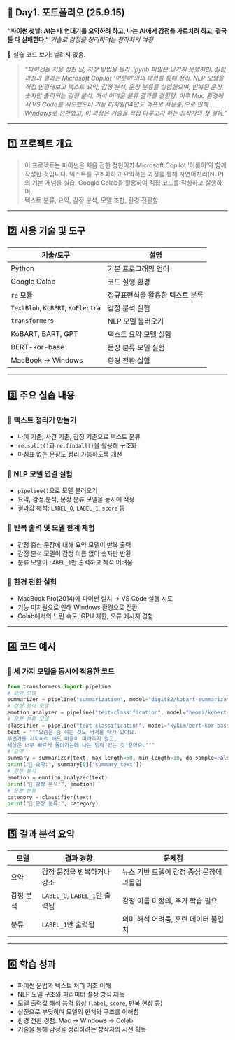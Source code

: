 ## 📘 Day1. 포트폴리오 (25.9.15)
**“파이썬 첫날: AI는 내 연대기를 요약하려 하고, 나는 AI에게 감정을 가르치려 하고, 결국 둘 다 실패한다.”** 
_기술로 감정을 정리하려는 창작자의 여정_

📂 실습 코드 보기: 날려서 없음.
> _“파이썬을 처음 접한 날, 저장 방법을 몰라 .ipynb 파일은 남기지 못했지만, 실험 과정과 결과는 Microsoft Copilot ‘이롯이’와의 대화를 통해 정리.
 NLP 모델을 직접 연결해보고 텍스트 요약, 감정 분석, 문장 분류를 실험했으며, 반복된 문장, 숫자만 출력되는 감정 분석, 해석 어려운 분류 결과를 경험함.
이후 Mac 환경에서 VS Code를 시도했으나 기능 미지원(14년도 맥프로 사용중)으로 인해 Windows로 전환했고, 이 과정은 기술을 직접 다루고자 하는 창작자의 첫 걸음.”_

---
## 1️⃣ 프로젝트 개요
> 이 프로젝트는 파이썬을 처음 접한 정현이가 Microsoft Copilot ‘이롯이’와 함께 작성한 것입니다.
> 텍스트를 구조화하고 요약하는 과정을 통해 자연어처리(NLP)의 기본 개념을 실습.
> Google Colab을 활용하여 직접 코드를 작성하고 실행하며,  
> 텍스트 분류, 요약, 감정 분석, 모델 조합, 환경 전환함.
 
---
## 2️⃣ 사용 기술 및 도구
| 기술/도구 | 설명 |
|-----------|------|
| Python | 기본 프로그래밍 언어 |
| Google Colab | 코드 실행 환경 |
| `re` 모듈 | 정규표현식을 활용한 텍스트 분류 |
| `TextBlob`, `KcBERT`, `KoElectra` | 감정 분석 실험 |
| `transformers` | NLP 모델 불러오기 |
| KoBART, BART, GPT | 텍스트 요약 모델 실험 |
| BERT-kor-base | 문장 분류 모델 실험 |
| MacBook → Windows | 환경 전환 실험 |
---
## 3️⃣ 주요 실습 내용
### 🔹 텍스트 정리기 만들기
- 나이 기준, 사건 기준, 감정 기준으로 텍스트 분류
- `re.split()`과 `re.findall()`을 활용해 구조화
- 마침표 없는 문장도 정리 가능하도록 개선
### 🔹 NLP 모델 연결 실험
- `pipeline()`으로 모델 불러오기
- 요약, 감정 분석, 문장 분류 모델을 동시에 적용
- 결과값 해석: `LABEL_0`, `LABEL_1`, `score` 등
### 🔹 반복 출력 및 모델 한계 체험
- 감정 중심 문장에 대해 요약 모델이 반복 출력
- 감정 분석 모델이 감정 이름 없이 숫자만 반환
- 분류 모델이 `LABEL_1`만 출력하고 해석 어려움
### 🔹 환경 전환 실험
- MacBook Pro(2014)에 파이썬 설치 → VS Code 실행 시도
- 기능 미지원으로 인해 Windows 환경으로 전환
- Colab에서의 느린 속도, GPU 제한, 오류 메시지 경험
---
## 4️⃣ 코드 예시
### 📌 세 가지 모델을 동시에 적용한 코드
```python
from transformers import pipeline
# 요약 모델
summarizer = pipeline("summarization", model="digit82/kobart-summarization")
# 감정 분석 모델
emotion_analyzer = pipeline("text-classification", model="beomi/kcbert-base")
# 문장 분류 모델
classifier = pipeline("text-classification", model="kykim/bert-kor-base")
text = """요즘은 숨 쉬는 것도 버거울 때가 있어요.
무언가를 시작하려 해도 마음이 따라주지 않고,
세상은 너무 빠르게 돌아가는데 나는 멈춰 있는 것 같아요."""
# 요약
summary = summarizer(text, max_length=50, min_length=10, do_sample=False)
print("📝 요약:", summary[0]['summary_text'])
# 감정 분석
emotion = emotion_analyzer(text)
print("💬 감정 분석:", emotion)
# 문장 분류
category = classifier(text)
print("📂 문장 분류:", category)
```
---
## 5️⃣ 결과 분석 요약
| 모델 | 결과 경향 | 문제점 |
|------|-----------|--------|
| 요약 | 감정 문장을 반복하거나 강조 | 뉴스 기반 모델이 감정 중심 문장에 과몰입 |
| 감정 분석 | `LABEL_0`, `LABEL_1`만 출력됨 | 감정 이름 미정의, 추가 학습 필요 |
| 분류 | `LABEL_1`만 출력됨 | 의미 해석 어려움, 훈련 데이터 불일치 |
---
## 6️⃣ 학습 성과
- 파이썬 문법과 텍스트 처리 기초 이해  
- NLP 모델 구조와 파라미터 설정 방식 체득  
- 모델 출력값 해석 능력 향상 (`label`, `score`, 반복 현상 등)  
- 실전으로 부딪히며 모델의 한계와 구조를 이해함  
- 환경 전환 경험: Mac → Windows → Colab  
- 기술을 통해 감정을 정리하려는 창작자의 시선 획득

